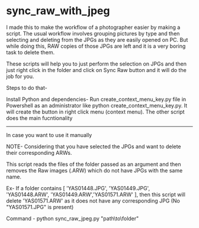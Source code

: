 # sync_raw_with_jpeg

I made this to make the workflow of a photographer easier by making a script.
The usual workflow involves grouping pictures by type and then selecting and deleting from the JPGs as they are easily opened on PC.
But while doing this, RAW copies of those JPGs are left and it is a very boring task to delete them.

These scripts will help you to just perform the selection on JPGs and then just right click in the folder and click on Sync Raw button and it will do the job for you.

Steps to do that-

Install Python and dependencies- 
Run create_context_menu_key.py file in Powershell as an administrator like python create_context_menu_key.py. It will create the button in right click menu (context menu).
The other script does the main fucntionality


-----------------------------------------------------------------------
In case you want to use it manually

NOTE- Considering that you have selected the JPGs and 
want to delete their corresponding ARWs.

This script reads the files of the folder passed as an argument 
and then removes the Raw images (.ARW) which do not have JPGs with the same name.

Ex- 
    If a folder contains 
    [ 'YAS01448.JPG', 'YAS01449.JPG', 'YAS01448.ARW', 'YAS01449.ARW','YAS01571.ARW' ], 
    then this script will delete 'YAS01571.ARW' as it does not have any corresponding 
    JPG (No "YAS01571.JPG" is present) 


Command -
    python sync_raw_jpeg.py "path\to\folder"
